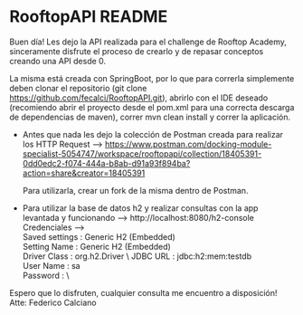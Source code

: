# RooftopAPI README

Buen día! Les dejo la API realizada para el challenge de Rooftop Academy, sinceramente disfrute el proceso de crearlo y de repasar conceptos creando una API desde 0.

La misma está creada con SpringBoot, por lo que para correrla simplemente deben clonar el repositorio (git clone https://github.com/fecalci/RooftopAPI.git), abrirlo con el IDE deseado (recomiendo abrir el proyecto desde el pom.xml para una correcta descarga de dependencias de maven), correr mvn clean install y correr la aplicación.

- Antes que nada les dejo la colección de Postman creada para realizar los HTTP Request --> 
  https://www.postman.com/docking-module-specialist-5054747/workspace/rooftopapi/collection/18405391-0dd0edc2-f074-444a-b8ab-d91a93f894ba?action=share&creator=18405391
  
  Para utilizarla, crear un fork de la misma dentro de Postman.

- Para utilizar la base de datos h2 y realizar consultas con la app levantada y funcionando --> http://localhost:8080/h2-console \
Credenciales --> \
    Saved settings : Generic H2 (Embedded) \
    Setting Name : Generic H2 (Embedded) \
    Driver Class : org.h2.Driver \ 
    JDBC URL : jdbc:h2:mem:testdb \
    User Name : sa \
    Password : \


Espero que lo disfruten, cualquier consulta me encuentro a disposición! 
Atte: Federico Calciano
